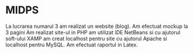 # MIDPS
La lucrarea numarul 3 am realizat un website (blog).
Am efectuat mockup la 3 pagini
Am realizat site-ul in PHP am utilizat IDE NetBeans si cu ajutorul soft-ului XAMP am creat localhost pentru site cu ajutorul Apache si localhost pentru MySQL.
Am efectuat raportul in Latex.